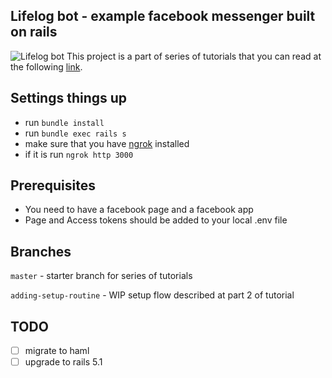 ## Lifelog bot - example facebook messenger built on rails
![Lifelog bot](https://cdn-images-1.medium.com/max/1600/1*CSymPh8axe0CkKTiKKedoA.png)
This project is a part of series of tutorials that you can
read at the following [link](https://medium.com/@strangeworks/bots-on-rails-part-one-looking-for-an-idea-and-setting-things-up-2e80e6526947#.bjxj8mb5i).

## Settings things up
* run `bundle install`
* run `bundle exec rails s`
* make sure that you have [ngrok](https://ngrok.com) installed
* if it is run `ngrok http 3000`

## Prerequisites
* You need to have a facebook page and a facebook app
* Page and Access tokens should be added to your local .env file

## Branches
`master` - starter branch for series of tutorials

`adding-setup-routine` - WIP setup flow described at part 2 of tutorial

## TODO
- [ ] migrate to haml
- [ ] upgrade to rails 5.1
